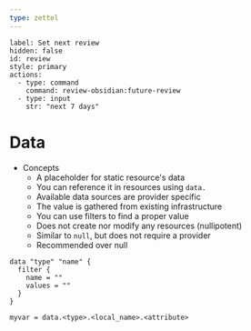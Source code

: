 ```yaml
---
type: zettel
---
```


```meta-bind-button
label: Set next review
hidden: false
id: review
style: primary
actions:
  - type: command
    command: review-obsidian:future-review
  - type: input
    str: "next 7 days"
```

# Data


- Concepts
	- A placeholder for static resource's data
	- You can reference it in resources using `data.`
	- Available data sources are provider specific
	- The value is gathered from existing infrastructure
	- You can use filters to find a proper value
	- Does not create nor modify any resources (nullipotent)
	- Similar to `null`, but does not require a provider
	- Recommended over null

```hcl
data "type" "name" {
  filter {
    name = ""
    values = ""
  }
}

myvar = data.<type>.<local_name>.<attribute>
```
